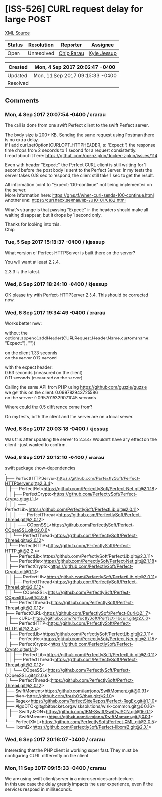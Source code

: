 # [ISS-526] CURL request delay for large POST

[XML Source](../xml/ISS-526.xml)
<p></p>





Status|Resolution|Reporter|Assignee
------|----------|--------|--------
Open|Unresolved|[Chip Rarau](crarau)|[Kyle Jessup]($kjessup)





Created|Mon, 4 Sep 2017 20:02:47 -0400
-------|--------------
Updated|Mon, 11 Sep 2017 09:15:33 -0400
Resolved|


## Comments




### Mon, 4 Sep 2017 20:07:54 -0400 / crarau 

<p><p>The call is done from one swift Perfect client to the swift Perfect server.</p>

<p>The body size is 200+ KB. Sending the same request using Postman there is no extra delay.<br/>
 if I add curl.setOption(CURLOPT_HTTPHEADER, s: "Expect:") the response time drops from 2 seconds to 1 second for a request consistently. <br/>
 I read about it here: <a href="https://github.com/openzipkin/docker-zipkin/issues/114" class="external-link" rel="nofollow">https://github.com/openzipkin/docker-zipkin/issues/114</a></p>

<p>Even with header "Expect:" the Perfect CURL client is still waiting for 1 second before the post body is sent to the Perfect Server. In my tests the server takes 0.18 sec to respond, the client still take 1 sec to get the result.</p>

<p>All information point to "Expect: 100-continue" not being implemented on the server.<br/>
 More information here: <a href="https://gms.tf/when-curl-sends-100-continue.html" class="external-link" rel="nofollow">https://gms.tf/when-curl-sends-100-continue.html</a><br/>
 Another link: <a href="https://curl.haxx.se/mail/lib-2010-01/0182.html" class="external-link" rel="nofollow">https://curl.haxx.se/mail/lib-2010-01/0182.html</a></p>

<p>What's strange is that passing "Expect:" in the headers should make all waiting disappear, but it drops by 1 second only.</p>

<p>Thanks for looking into this.<br/>
 Chip</p></p>


### Tue, 5 Sep 2017 15:18:37 -0400 / kjessup 

<p><p>What version of Perfect-HTTPServer is built there on the server?</p>

<p>You will want at least 2.2.4.</p>

<p>2.3.3 is the latest.</p></p>


### Wed, 6 Sep 2017 18:24:10 -0400 / kjessup 

<p><p>OK please try with Perfect-HTTPServer 2.3.4. This should be corrected now.</p></p>


### Wed, 6 Sep 2017 19:34:49 -0400 / crarau 

<p><p>Works better now:</p>

<p>without the  <br/>
options.append(.addHeader(CURLRequest.Header.Name.custom(name: "Expect:"), ""))</p>

<p>on the client 1.33 seconds<br/>
on the server 0.12 second</p>

<p>with the expect header: <br/>
0.63 seconds (measured on the client)<br/>
0.11 seconds (measured on the server)</p>

<p>Calling the same API from PHP using <a href="https://github.com/guzzle/guzzle" class="external-link" rel="nofollow">https://github.com/guzzle/guzzle</a><br/>
we get this on the client: 0.099782943725586<br/>
on the server: 0.0957019329071045 seconds</p>

<p>Where could the 0.5 difference come from?</p>

<p>On my tests, both the client and the server are on a local server.</p></p>


### Wed, 6 Sep 2017 20:03:18 -0400 / kjessup 

<p><p>Was this after updating the server to 2.3.4? Wouldn't have any effect on the client - just wanted to confirm.</p></p>


### Wed, 6 Sep 2017 20:13:10 -0400 / crarau 

<p>
<p>swift package show-dependencies<br/>
.<br/>
├── PerfectHTTPServer&lt;<a href="https://github.com/PerfectlySoft/Perfect-HTTPServer.git@2.3.4" class="external-link" rel="nofollow">https://github.com/PerfectlySoft/Perfect-HTTPServer.git@2.3.4</a>&gt;<br/>
│   ├── PerfectNet&lt;<a href="https://github.com/PerfectlySoft/Perfect-Net.git@2.1.18" class="external-link" rel="nofollow">https://github.com/PerfectlySoft/Perfect-Net.git@2.1.18</a>&gt;<br/>
│   │   ├── PerfectCrypto&lt;<a href="https://github.com/PerfectlySoft/Perfect-Crypto.git@1.1.1" class="external-link" rel="nofollow">https://github.com/PerfectlySoft/Perfect-Crypto.git@1.1.1</a>&gt;<br/>
│   │   │   ├── PerfectLib&lt;<a href="https://github.com/PerfectlySoft/PerfectLib.git@2.0.11" class="external-link" rel="nofollow">https://github.com/PerfectlySoft/PerfectLib.git@2.0.11</a>&gt;<br/>
│   │   │   ├── PerfectThread&lt;<a href="https://github.com/PerfectlySoft/Perfect-Thread.git@2.0.12" class="external-link" rel="nofollow">https://github.com/PerfectlySoft/Perfect-Thread.git@2.0.12</a>&gt;<br/>
│   │   │   └── COpenSSL&lt;<a href="https://github.com/PerfectlySoft/Perfect-COpenSSL.git@2.0.6" class="external-link" rel="nofollow">https://github.com/PerfectlySoft/Perfect-COpenSSL.git@2.0.6</a>&gt;<br/>
│   │   └── PerfectThread&lt;<a href="https://github.com/PerfectlySoft/Perfect-Thread.git@2.0.12" class="external-link" rel="nofollow">https://github.com/PerfectlySoft/Perfect-Thread.git@2.0.12</a>&gt;<br/>
│   └── PerfectHTTP&lt;<a href="https://github.com/PerfectlySoft/Perfect-HTTP.git@2.2.4" class="external-link" rel="nofollow">https://github.com/PerfectlySoft/Perfect-HTTP.git@2.2.4</a>&gt;<br/>
│       ├── PerfectLib&lt;<a href="https://github.com/PerfectlySoft/PerfectLib.git@2.0.11" class="external-link" rel="nofollow">https://github.com/PerfectlySoft/PerfectLib.git@2.0.11</a>&gt;<br/>
│       └── PerfectNet&lt;<a href="https://github.com/PerfectlySoft/Perfect-Net.git@2.1.18" class="external-link" rel="nofollow">https://github.com/PerfectlySoft/Perfect-Net.git@2.1.18</a>&gt;<br/>
│           ├── PerfectCrypto&lt;<a href="https://github.com/PerfectlySoft/Perfect-Crypto.git@1.1.1" class="external-link" rel="nofollow">https://github.com/PerfectlySoft/Perfect-Crypto.git@1.1.1</a>&gt;<br/>
│           │   ├── PerfectLib&lt;<a href="https://github.com/PerfectlySoft/PerfectLib.git@2.0.11" class="external-link" rel="nofollow">https://github.com/PerfectlySoft/PerfectLib.git@2.0.11</a>&gt;<br/>
│           │   ├── PerfectThread&lt;<a href="https://github.com/PerfectlySoft/Perfect-Thread.git@2.0.12" class="external-link" rel="nofollow">https://github.com/PerfectlySoft/Perfect-Thread.git@2.0.12</a>&gt;<br/>
│           │   └── COpenSSL&lt;<a href="https://github.com/PerfectlySoft/Perfect-COpenSSL.git@2.0.6" class="external-link" rel="nofollow">https://github.com/PerfectlySoft/Perfect-COpenSSL.git@2.0.6</a>&gt;<br/>
│           └── PerfectThread&lt;<a href="https://github.com/PerfectlySoft/Perfect-Thread.git@2.0.12" class="external-link" rel="nofollow">https://github.com/PerfectlySoft/Perfect-Thread.git@2.0.12</a>&gt;<br/>
├── PerfectCURL&lt;<a href="https://github.com/PerfectlySoft/Perfect-Curl@2.1.7" class="external-link" rel="nofollow">https://github.com/PerfectlySoft/Perfect-Curl@2.1.7</a>&gt;<br/>
│   ├── cURL&lt;<a href="https://github.com/PerfectlySoft/Perfect-libcurl.git@2.0.6" class="external-link" rel="nofollow">https://github.com/PerfectlySoft/Perfect-libcurl.git@2.0.6</a>&gt;<br/>
│   └── PerfectHTTP&lt;<a href="https://github.com/PerfectlySoft/Perfect-HTTP.git@2.2.4" class="external-link" rel="nofollow">https://github.com/PerfectlySoft/Perfect-HTTP.git@2.2.4</a>&gt;<br/>
│       ├── PerfectLib&lt;<a href="https://github.com/PerfectlySoft/PerfectLib.git@2.0.11" class="external-link" rel="nofollow">https://github.com/PerfectlySoft/PerfectLib.git@2.0.11</a>&gt;<br/>
│       └── PerfectNet&lt;<a href="https://github.com/PerfectlySoft/Perfect-Net.git@2.1.18" class="external-link" rel="nofollow">https://github.com/PerfectlySoft/Perfect-Net.git@2.1.18</a>&gt;<br/>
│           ├── PerfectCrypto&lt;<a href="https://github.com/PerfectlySoft/Perfect-Crypto.git@1.1.1" class="external-link" rel="nofollow">https://github.com/PerfectlySoft/Perfect-Crypto.git@1.1.1</a>&gt;<br/>
│           │   ├── PerfectLib&lt;<a href="https://github.com/PerfectlySoft/PerfectLib.git@2.0.11" class="external-link" rel="nofollow">https://github.com/PerfectlySoft/PerfectLib.git@2.0.11</a>&gt;<br/>
│           │   ├── PerfectThread&lt;<a href="https://github.com/PerfectlySoft/Perfect-Thread.git@2.0.12" class="external-link" rel="nofollow">https://github.com/PerfectlySoft/Perfect-Thread.git@2.0.12</a>&gt;<br/>
│           │   └── COpenSSL&lt;<a href="https://github.com/PerfectlySoft/Perfect-COpenSSL.git@2.0.6" class="external-link" rel="nofollow">https://github.com/PerfectlySoft/Perfect-COpenSSL.git@2.0.6</a>&gt;<br/>
│           └── PerfectThread&lt;<a href="https://github.com/PerfectlySoft/Perfect-Thread.git@2.0.12" class="external-link" rel="nofollow">https://github.com/PerfectlySoft/Perfect-Thread.git@2.0.12</a>&gt;<br/>
├── SwiftMoment&lt;<a href="https://github.com/iamjono/SwiftMoment.git@0.9.1" class="external-link" rel="nofollow">https://github.com/iamjono/SwiftMoment.git@0.9.1</a>&gt;<br/>
├── then&lt;<a href="https://github.com/freshOS/then.git@2.1.0" class="external-link" rel="nofollow">https://github.com/freshOS/then.git@2.1.0</a>&gt;<br/>
├── Regex&lt;<a href="https://github.com/PerfectSideRepos/Perfect-RegEx.git@1.1.0" class="external-link" rel="nofollow">https://github.com/PerfectSideRepos/Perfect-RegEx.git@1.1.0</a>&gt;<br/>
├── AlgoDTO&lt;git@bitbucket.org:wisksolutions/wisk-common.git@0.0.16&gt;<br/>
│   ├── SwiftyJSON&lt;<a href="https://github.com/IBM-Swift/SwiftyJSON.git@16.0.1" class="external-link" rel="nofollow">https://github.com/IBM-Swift/SwiftyJSON.git@16.0.1</a>&gt;<br/>
│   └── SwiftMoment&lt;<a href="https://github.com/iamjono/SwiftMoment.git@0.9.1" class="external-link" rel="nofollow">https://github.com/iamjono/SwiftMoment.git@0.9.1</a>&gt;<br/>
└── PerfectXML&lt;<a href="https://github.com/PerfectlySoft/Perfect-XML.git@2.0.5" class="external-link" rel="nofollow">https://github.com/PerfectlySoft/Perfect-XML.git@2.0.5</a>&gt;<br/>
    └── libxml2&lt;<a href="https://github.com/PerfectlySoft/Perfect-libxml2.git@2.0.1" class="external-link" rel="nofollow">https://github.com/PerfectlySoft/Perfect-libxml2.git@2.0.1</a>&gt;</p></p>


### Wed, 6 Sep 2017 20:16:07 -0400 / crarau 

<p><p>Interesting that the PHP client is working super fast. They must be configuring CURL differently on the client</p></p>


### Mon, 11 Sep 2017 09:15:33 -0400 / crarau 

<p><p>We are using swift client/server in a micro services architecture. <br/>
In this use case the delay greatly impacts the user experience, even if the services respond in milliseconds.</p></p>


